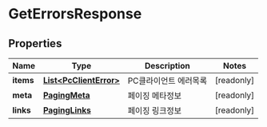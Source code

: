 

# GetErrorsResponse


## Properties

Name | Type | Description | Notes
------------ | ------------- | ------------- | -------------
**items** | [**List&lt;PcClientError&gt;**](PcClientError.md) | PC클라이언트 에러목록 |  [readonly]
**meta** | [**PagingMeta**](PagingMeta.md) | 페이징 메타정보 |  [readonly]
**links** | [**PagingLinks**](PagingLinks.md) | 페이징 링크정보 |  [readonly]



